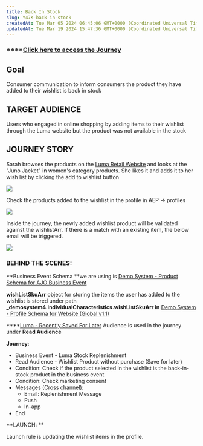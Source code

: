 ```yaml
---
title: Back In Stock
slug: Y47K-back-in-stock
createdAt: Tue Mar 05 2024 06:45:06 GMT+0000 (Coordinated Universal Time)
updatedAt: Tue Mar 19 2024 15:47:36 GMT+0000 (Coordinated Universal Time)
---
```


### ****[**Click here to access the Journey**](https://experience.adobe.com/#/@demosystem4/sname\:public-luma/journey-optimizer/journeys/journey/b0caedd9-473a-4a6d-be83-d59b7560ef16)

## **Goal**

Consumer communication to inform consumers the product they have added to their wishlist is back in stock

## **TARGET AUDIENCE**

Users who engaged in online shopping by adding items to their wishlist through the Luma website but the product was not available in the stock

## **JOURNEY STORY**

Sarah browses the products on the [Luma Retail Website](https://dsn.adobe.com/web/luma3/product?productId=WJ06) and looks at the "Juno Jacket" in women's category products. She likes it and adds it to her wish list by clicking the add to wishlist button

![](../../assets/z5IBrenz4C_DIlOvLT0tq_screenshot-2024-03-05-at-122637-pm.png)

Check the products added to the wishlist in the profile in AEP -> profiles

![](../../assets/vN-5av_vCEC6fzrjCT6H9_screenshot-2024-03-05-at-124506-pm.png)

Inside the journey, the newly added wishlist product will be validated against the wishlistArr. If there is a match with an existing item, the below email will be triggered.

![](../../assets/OdNa6dm_HfdL-ClP-pt6-_screenshot-2024-03-06-at-31359-pm.png)

### **BEHIND THE SCENES:**

**Business Event Schema **we are using is [Demo System - Product Schema for AJO Business Event](https://experience.adobe.com/#/@demosystem4/sname\:public-luma/platform/schema/browse/https%3A%2F%2Fns.adobe.com%2Fdemosystem4%2Fschemas%2F8a4c4e09bb8983e5a6a22102204925f2a5b40042be57220)

**wishListSkuArr** object for storing the items the user has added to the wishlist is stored under path **\_demosystem4.individualCharacteristics.wishListSkuArr in** [Demo System - Profile Schema for Website (Global v1.1)]()

****[Luma - Recently Saved For Later]() Audience is used in the journey under **Read Audience**

**Journey**:

- Business Event - Luma Stock Replenishment
- Read Audience - Wishlist Product without purchase (Save for later)
- Condition: Check if the product selected in the wishlist is the back-in-stock product in the business event
- Condition: Check marketing consent
- Messages (Cross channel):
  - Email: Replenishment Message
  - Push
  - In-app
- End

**LAUNCH: **

Launch rule is updating the wishlist items in the profile.
